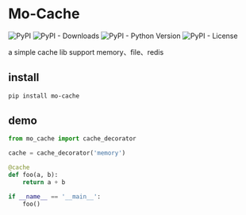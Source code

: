 # Mo-Cache

![PyPI](https://img.shields.io/pypi/v/mo-cache.svg)
![PyPI - Downloads](https://img.shields.io/pypi/dm/mo-cache)
![PyPI - Python Version](https://img.shields.io/pypi/pyversions/mo-cache)
![PyPI - License](https://img.shields.io/pypi/l/mo-cache)


a simple cache lib support memory、file、redis


## install
 
```bash
pip install mo-cache
```

## demo
```python
from mo_cache import cache_decorator

cache = cache_decorator('memory')

@cache
def foo(a, b):
    return a + b

if __name__ == '__main__':
    foo()
```

